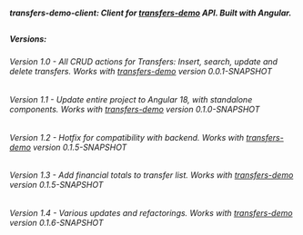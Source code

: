 ##### transfers-demo-client: Client for [transfers-demo](https://github.com/droksty/transfers-demo) API. Built with Angular.
##
##### Versions:
###### Version 1.0 - All CRUD actions for Transfers: Insert, search, update and delete transfers. Works with [transfers-demo](https://github.com/droksty/transfers-demo) version 0.0.1-SNAPSHOT
###### Version 1.1 - Update entire project to Angular 18, with standalone components. Works with [transfers-demo](https://github.com/droksty/transfers-demo) version 0.1.0-SNAPSHOT
###### Version 1.2 - Hotfix for compatibility with backend. Works with [transfers-demo](https://github.com/droksty/transfers-demo) version 0.1.5-SNAPSHOT
###### Version 1.3 - Add financial totals to transfer list. Works with [transfers-demo](https://github.com/droksty/transfers-demo) version 0.1.5-SNAPSHOT
###### Version 1.4 - Various updates and refactorings. Works with [transfers-demo](https://github.com/droksty/transfers-demo) version 0.1.6-SNAPSHOT